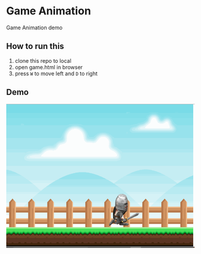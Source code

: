 # Game Animation
Game Animation demo

## How to run this

1. clone this repo to local
2. open game.html in browser
3. press `W` to move left and `D` to right

## Demo
![animation.gif](./img/animation.gif)
